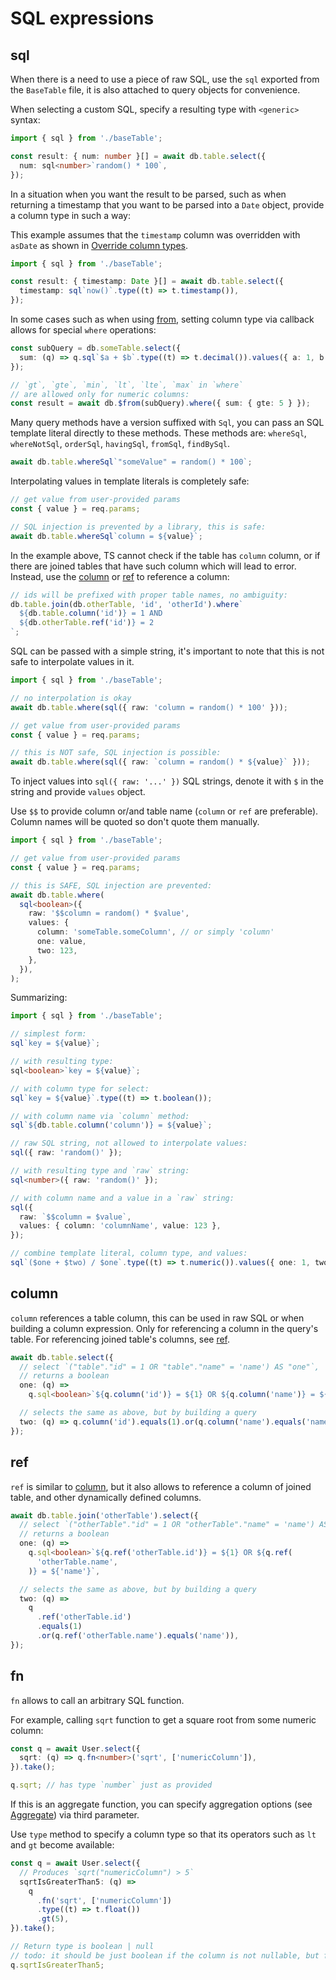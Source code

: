 # SQL expressions

## sql

[//]: # 'has JSDoc'

When there is a need to use a piece of raw SQL, use the `sql` exported from the `BaseTable` file, it is also attached to query objects for convenience.

When selecting a custom SQL, specify a resulting type with `<generic>` syntax:

```ts
import { sql } from './baseTable';

const result: { num: number }[] = await db.table.select({
  num: sql<number>`random() * 100`,
});
```

In a situation when you want the result to be parsed, such as when returning a timestamp that you want to be parsed into a `Date` object, provide a column type in such a way:

This example assumes that the `timestamp` column was overridden with `asDate` as shown in [Override column types](/guide/columns-overview#override-column-types).

```ts
import { sql } from './baseTable';

const result: { timestamp: Date }[] = await db.table.select({
  timestamp: sql`now()`.type((t) => t.timestamp()),
});
```

In some cases such as when using [from](/guide/orm-and-query-builder.html#from), setting column type via callback allows for special `where` operations:

```ts
const subQuery = db.someTable.select({
  sum: (q) => q.sql`$a + $b`.type((t) => t.decimal()).values({ a: 1, b: 2 }),
});

// `gt`, `gte`, `min`, `lt`, `lte`, `max` in `where`
// are allowed only for numeric columns:
const result = await db.$from(subQuery).where({ sum: { gte: 5 } });
```

Many query methods have a version suffixed with `Sql`, you can pass an SQL template literal directly to these methods.
These methods are: `whereSql`, `whereNotSql`, `orderSql`, `havingSql`, `fromSql`, `findBySql`.

```ts
await db.table.whereSql`"someValue" = random() * 100`;
```

Interpolating values in template literals is completely safe:

```ts
// get value from user-provided params
const { value } = req.params;

// SQL injection is prevented by a library, this is safe:
await db.table.whereSql`column = ${value}`;
```

In the example above, TS cannot check if the table has `column` column, or if there are joined tables that have such column which will lead to error.
Instead, use the [column](/guide/sql-expressions#column) or [ref](/guide/sql-expressions#ref) to reference a column:

```ts
// ids will be prefixed with proper table names, no ambiguity:
db.table.join(db.otherTable, 'id', 'otherId').where`
  ${db.table.column('id')} = 1 AND
  ${db.otherTable.ref('id')} = 2
`;
```

SQL can be passed with a simple string, it's important to note that this is not safe to interpolate values in it.

```ts
import { sql } from './baseTable';

// no interpolation is okay
await db.table.where(sql({ raw: 'column = random() * 100' }));

// get value from user-provided params
const { value } = req.params;

// this is NOT safe, SQL injection is possible:
await db.table.where(sql({ raw: `column = random() * ${value}` }));
```

To inject values into `sql({ raw: '...' })` SQL strings, denote it with `$` in the string and provide `values` object.

Use `$$` to provide column or/and table name (`column` or `ref` are preferable). Column names will be quoted so don't quote them manually.

```ts
import { sql } from './baseTable';

// get value from user-provided params
const { value } = req.params;

// this is SAFE, SQL injection are prevented:
await db.table.where(
  sql<boolean>({
    raw: '$$column = random() * $value',
    values: {
      column: 'someTable.someColumn', // or simply 'column'
      one: value,
      two: 123,
    },
  }),
);
```

Summarizing:

```ts
import { sql } from './baseTable';

// simplest form:
sql`key = ${value}`;

// with resulting type:
sql<boolean>`key = ${value}`;

// with column type for select:
sql`key = ${value}`.type((t) => t.boolean());

// with column name via `column` method:
sql`${db.table.column('column')} = ${value}`;

// raw SQL string, not allowed to interpolate values:
sql({ raw: 'random()' });

// with resulting type and `raw` string:
sql<number>({ raw: 'random()' });

// with column name and a value in a `raw` string:
sql({
  raw: `$$column = $value`,
  values: { column: 'columnName', value: 123 },
});

// combine template literal, column type, and values:
sql`($one + $two) / $one`.type((t) => t.numeric()).values({ one: 1, two: 2 });
```

## column

[//]: # 'has JSDoc'

`column` references a table column, this can be used in raw SQL or when building a column expression.
Only for referencing a column in the query's table. For referencing joined table's columns, see [ref](#ref).

```ts
await db.table.select({
  // select `("table"."id" = 1 OR "table"."name" = 'name') AS "one"`,
  // returns a boolean
  one: (q) =>
    q.sql<boolean>`${q.column('id')} = ${1} OR ${q.column('name')} = ${'name'}`,

  // selects the same as above, but by building a query
  two: (q) => q.column('id').equals(1).or(q.column('name').equals('name')),
});
```

## ref

[//]: # 'has JSDoc'

`ref` is similar to [column](#column), but it also allows to reference a column of joined table,
and other dynamically defined columns.

```ts
await db.table.join('otherTable').select({
  // select `("otherTable"."id" = 1 OR "otherTable"."name" = 'name') AS "one"`,
  // returns a boolean
  one: (q) =>
    q.sql<boolean>`${q.ref('otherTable.id')} = ${1} OR ${q.ref(
      'otherTable.name',
    )} = ${'name'}`,

  // selects the same as above, but by building a query
  two: (q) =>
    q
      .ref('otherTable.id')
      .equals(1)
      .or(q.ref('otherTable.name').equals('name')),
});
```

## fn

[//]: # 'has JSDoc'

`fn` allows to call an arbitrary SQL function.

For example, calling `sqrt` function to get a square root from some numeric column:

```ts
const q = await User.select({
  sqrt: (q) => q.fn<number>('sqrt', ['numericColumn']),
}).take();

q.sqrt; // has type `number` just as provided
```

If this is an aggregate function, you can specify aggregation options (see [Aggregate](/guide/aggregate.html)) via third parameter.

Use `type` method to specify a column type so that its operators such as `lt` and `gt` become available:

```ts
const q = await User.select({
  // Produces `sqrt("numericColumn") > 5`
  sqrtIsGreaterThan5: (q) =>
    q
      .fn('sqrt', ['numericColumn'])
      .type((t) => t.float())
      .gt(5),
}).take();

// Return type is boolean | null
// todo: it should be just boolean if the column is not nullable, but for now it's always nullable
q.sqrtIsGreaterThan5;
```
